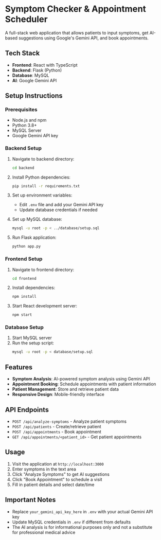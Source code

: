 # Symptom Checker & Appointment Scheduler

A full-stack web application that allows patients to input symptoms, get AI-based suggestions using Google's Gemini API, and book appointments.

## Tech Stack
- **Frontend**: React with TypeScript
- **Backend**: Flask (Python)
- **Database**: MySQL
- **AI**: Google Gemini API

## Setup Instructions

### Prerequisites
- Node.js and npm
- Python 3.8+
- MySQL Server
- Google Gemini API key

### Backend Setup
1. Navigate to backend directory:
   ```bash
   cd backend
   ```

2. Install Python dependencies:
   ```bash
   pip install -r requirements.txt
   ```

3. Set up environment variables:
   - Edit `.env` file and add your Gemini API key
   - Update database credentials if needed

4. Set up MySQL database:
   ```bash
   mysql -u root -p < ../database/setup.sql
   ```

5. Run Flask application:
   ```bash
   python app.py
   ```

### Frontend Setup
1. Navigate to frontend directory:
   ```bash
   cd frontend
   ```

2. Install dependencies:
   ```bash
   npm install
   ```

3. Start React development server:
   ```bash
   npm start
   ```

### Database Setup
1. Start MySQL server
2. Run the setup script:
   ```bash
   mysql -u root -p < database/setup.sql
   ```

## Features
- **Symptom Analysis**: AI-powered symptom analysis using Gemini API
- **Appointment Booking**: Schedule appointments with patient information
- **Patient Management**: Store and retrieve patient data
- **Responsive Design**: Mobile-friendly interface

## API Endpoints
- `POST /api/analyze-symptoms` - Analyze patient symptoms
- `POST /api/patients` - Create/retrieve patient
- `POST /api/appointments` - Book appointment
- `GET /api/appointments/<patient_id>` - Get patient appointments

## Usage
1. Visit the application at `http://localhost:3000`
2. Enter symptoms in the text area
3. Click "Analyze Symptoms" to get AI suggestions
4. Click "Book Appointment" to schedule a visit
5. Fill in patient details and select date/time

## Important Notes
- Replace `your_gemini_api_key_here` in `.env` with your actual Gemini API key
- Update MySQL credentials in `.env` if different from defaults
- The AI analysis is for informational purposes only and not a substitute for professional medical advice